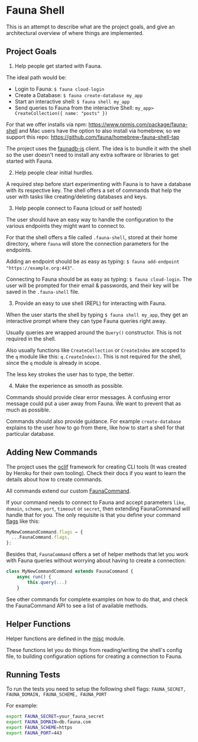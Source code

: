 # Fauna Shell

This is an attempt to describe what are the project goals, and give an architectural overview of where things are implemented.

## Project Goals

1. Help people get started with Fauna.

The ideal path would be:

- Login to Fauna: `$ fauna cloud-login`
- Create a Database: `$ fauna create-database my_app`
- Start an interactive shell: `$ fauna shell my_app`
- Send queries to Fauna from the interactive Shell: `my_app> CreateCollection({ name: "posts" })`

For that we offer installs via npm: https://www.npmjs.com/package/fauna-shell and Mac users have the option to also install via homebrew, so we support this repo: https://github.com/fauna/homebrew-fauna-shell-tap

The project uses the [faunadb-js](https://github.com/fauna/faunadb-js) client. The idea is to bundle it with the shell so the user doesn't need to install any extra software or libraries to get started with Fauna.

2. Help people clear initial hurdles.

A required step before start experimenting with Fauna is to have a database with its respective key. The shell offers a set of commands that help the user with tasks like creating/deleting databases and keys.

3. Help people connect to Fauna (cloud or self hosted)

The user should have an easy way to handle the configuration to the various endpoints they might want to connect to.

For that the shell offers a file called `.fauna-shell`, stored at their home directory, where `fauna` will store the connection parameters for the endpoints.

Adding an endpoint should be as easy as typing: `$ fauna add-endpoint "https://example.org:443"`.

Connecting to Fauna should be as easy as typing: `$ fauna cloud-login`. The user will be prompted for their email & passwords, and their key will be saved in the `.fauna-shell` file.

3. Provide an easy to use shell (REPL) for interacting with Fauna.

When the user starts the shell by typing `$ fauna shell my_app`, they get an interactive prompt where they can type Fauna queries right away.

Usually queries are wrapped around the `Query()` constructor. This is not required in the shell.

Also usually functions like `CreateCollection` or `CreateIndex` are scoped to the `q` module like this: `q.CreateIndex()`. This is not required for the shell, since the `q` module is already in scope.

The less key strokes the user has to type, the better.

4. Make the experience as smooth as possible.

Commands should provide clear error messages. A confusing error message could put a user away from Fauna. We want to prevent that as much as possible.

Commands should also provide guidance. For example `create-database` explains to the user how to go from there, like how to start a shell for that particular database.

## Adding New Commands

The project uses the [oclif](https://oclif.io/) framework for creating CLI tools (It was created by Heroku for their own tooling). Check their docs if you want to learn the details about how to create commands.

All commands extend our custom [FaunaCommand](https://github.com/fauna/fauna-shell/blob/main/src/lib/fauna_command.js).

If your command needs to connect to Fauna and accept parameters `like`, `domain`, `scheme`, `port`, `timeout` or `secret`, then extending FaunaCommand will handle that for you. The only requisite is that you define your command [flags](https://oclif.io/docs/flags.html) like this:

```javascript
MyNewCommandCommand.flags = {
  ...FaunaCommand.flags,
};
```

Besides that, `FaunaCommand` offers a set of helper methods that let you work with Fauna queries without worrying about having to create a connection:

```javascript
class MyNewCommandCommand extends FaunaCommand {
	async run() {
		this.query(...)
	}
```

See other commands for complete examples on how to do that, and check the FaunaCommand API to see a list of available methods.

## Helper Functions

Helper functions are defined in the [misc](https://github.com/fauna/fauna-shell/blob/main/src/lib/misc.js) module.

These functions let you do things from reading/writing the shell's config file, to building configuration options for creating a connection to Fauna.

## Running Tests

To run the tests you need to setup the following shell flags: `FAUNA_SECRET, FAUNA_DOMAIN, FAUNA_SCHEME, FAUNA_PORT`

For example:

```bash
export FAUNA_SECRET=your_fauna_secret
export FAUNA_DOMAIN=db.fauna.com
export FAUNA_SCHEME=https
export FAUNA_PORT=443
```
